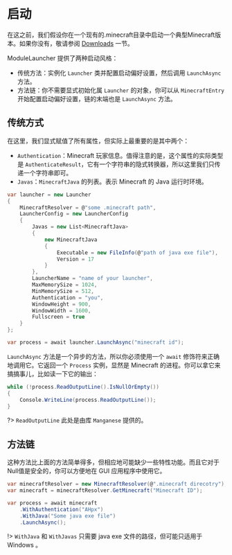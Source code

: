 # 启动

在这之前，我们假设你在一个现有的.minecraft目录中启动一个典型Minecraft版本。如果你没有，敬请参阅 [Downloads]() 一节。

ModuleLauncher 提供了两种启动风格：
- 传统方法：实例化 `Launcher` 类并配置启动偏好设置，然后调用 `LaunchAsync` 方法。
- 方法链：你不需要显式初始化属 `Launcher` 的对象，你可以从 `MinecraftEntry` 开始配置启动偏好设置，链的末端也是 `LaunchAsync` 方法。

## 传统方式

在这里，我们显式赋值了所有属性，但实际上最重要的是其中两个：

- `Authentication`：Minecraft 玩家信息。值得注意的是，这个属性的实际类型是 `AuthenticateResult`，它有一个字符串的隐式转换器，所以这里我们只传递一个字符串即可。
- `Javas`：`MinecraftJava` 的列表。表示 Minecraft 的 Java 运行时环境。


```cs
var launcher = new Launcher
{
    MinecraftResolver = @"some .minecraft path",
    LauncherConfig = new LauncherConfig
    {
        Javas = new List<MinecraftJava>
        {
            new MinecraftJava
            {
                Executable = new FileInfo(@"path of java exe file"),
                Version = 17
            }
        },
        LauncherName = "name of your launcher",
        MaxMemorySize = 1024,
        MinMemorySize = 512,
        Authentication = "you",
        WindowHeight = 900,
        WindowWidth = 1600,
        Fullscreen = true
    }
};

var process = await launcher.LaunchAsync("minecraft id");
```

`LaunchAsync` 方法是一个异步的方法，所以你必须使用一个 `await` 修饰符来正确地调用它。它返回一个 `Process` 实例，显然是 Minecraft 的进程。你可以拿它来搞搞事儿，比如读一下它的输出：


```cs
while (!process.ReadOutputLine().IsNullOrEmpty())
{
    Console.WriteLine(process.ReadOutputLine());
}
```


?> `ReadOutputLine` 此处是由库 `Manganese` 提供的。

## 方法链

这种方法比上面的方法简单得多，但相应地可能缺少一些特性功能。而且它对于Null值是安全的，你可以方便地在 GUI 应用程序中使用它。


```cs
var minecraftResolver = new MinecraftResolver(@".minecraft direcotry");
var minecraft = minecraftResolver.GetMinecraft("Minecraft ID");

var process = await minecraft
    .WithAuthentication("AHpx")
    .WithJava("Some java exe file")
    .LaunchAsync();
```

!> `WithJava` 和 `WithJavas` 只需要 java exe 文件的路径，但可能只适用于 Windows 。